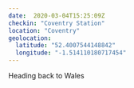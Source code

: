 ```yaml
---
date:  2020-03-04T15:25:09Z
checkin: "Coventry Station"
location: "Coventry"
geolocation: 
  latitude: "52.4007544148842"
  longitude: "-1.514110180717454"
---
```

Heading back to Wales

